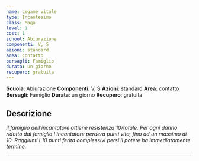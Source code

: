 ```yaml
---
name: Legame vitale
type: Incantesimo
class: Mago
level: 1
cost: 1
school: Abiurazione
componenti: V, S
azioni: standard
area: contatto
bersagli: Famiglio
durata: un giorno
recupero: gratuita
---
```

**Scuola**: Abiurazione
**Componenti**: V, S
**Azioni**: standard
**Area**: contatto
**Bersagli**: Famiglio
**Durata**: un giorno
**Recupero**: gratuita

**Descrizione**
-

*il famiglio dell'incantatore ottiene resistenza 10/totale. Per ogni danno ridotto dal famiglio l'incantatore perderà punti vita, fino ad un massimo di 10. Raggiunti i 10 punti ferita complessivi persi il potere ha immediatamente termine.*

---